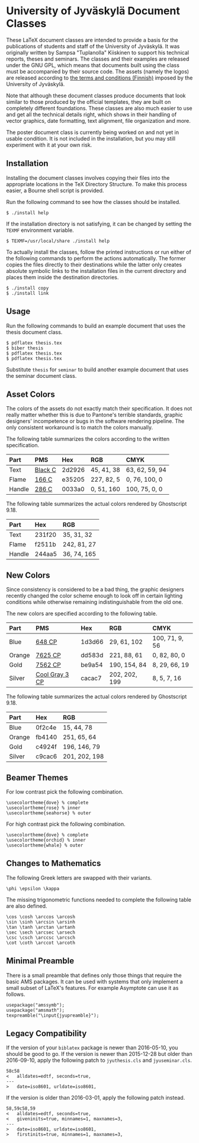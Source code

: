 # University of Jyväskylä Document Classes

These LaTeX document classes are intended to provide a basis
for the publications of students and staff of the University of Jyväskylä.
It was originally written by Sampsa "Tuplanolla" Kiiskinen
to support his technical reports, theses and seminars.
The classes and their examples are released under the GNU GPL, which means that
documents built using the class must be accompanied by their source code.
The assets (namely the logos) are released according to
[the terms and conditions (Finnish)][assets]
imposed by the University of Jyväskylä.

Note that although these document classes produce documents
that look similar to those produced by the official templates,
they are built on completely different foundations.
These classes are also much easier to use and
get all the technical details right,
which shows in their handling of vector graphics, date formatting,
text alignment, file organization and more.

The poster document class is currently being worked on and
not yet in usable condition.
It is not included in the installation,
but you may still experiment with it at your own risk.

## Installation

Installing the document classes involves copying their files
into the appropriate locations in the TeX Directory Structure.
To make this process easier, a Bourne shell script is provided.

Run the following command to see how the classes should be installed.

    $ ./install help

If the installation directory is not satisfying,
it can be changed by setting the `TEXMF` environment variable.

    $ TEXMF=/usr/local/share ./install help

To actually install the classes, follow the printed instructions or
run either of the following commands to perform the actions automatically.
The former copies the files directly to their destinations while
the latter only creates absolute symbolic links
to the installation files in the current directory and
places them inside the destination directories.

    $ ./install copy
    $ ./install link

## Usage

Run the following commands to build an example document
that uses the thesis document class.

    $ pdflatex thesis.tex
    $ biber thesis
    $ pdflatex thesis.tex
    $ pdflatex thesis.tex

Substitute `thesis` for `seminar` to build another example document
that uses the seminar document class.

## Asset Colors

The colors of the assets do not exactly match their specification.
It does not really matter whether this is due to Pantone's terrible standards,
graphic designers' incompetence or bugs in the software rendering pipeline.
The only consistent workaround is to match the colors manually.

The following table summarizes the colors
according to the written specification.

| Part   | PMS             | Hex    | RGB        | CMYK
|:-------|:----------------|:-------|:-----------|:---------------
| Text   | [Black C][text] | 2d2926 | 45, 41, 38 | 63, 62, 59, 94
| Flame  | [166 C][flame]  | e35205 | 227, 82, 5 | 0, 76, 100, 0
| Handle | [286 C][handle] | 0033a0 | 0, 51, 160 | 100, 75, 0, 0

The following table summarizes the actual colors
rendered by Ghostscript 9.18.

| Part   | Hex    | RGB
|:-------|:-------|:------------
| Text   | 231f20 | 35, 31, 32
| Flame  | f2511b | 242, 81, 27
| Handle | 244aa5 | 36, 74, 165

## New Colors

Since consistency is considered to be a bad thing,
the graphic designers recently changed the color scheme
enough to look off in certain lighting conditions
while otherwise remaining indistinguishable from the old one.

The new colors are specified according to the following table.

| Part   | PMS                      | Hex    | RGB           | CMYK
|:-------|:-------------------------|:-------|:--------------|:---------------
| Blue   | [648 CP][blue]           | 1d3d66 | 29, 61, 102   | 100, 71, 9, 56
| Orange | [7625 CP][orange]        | dd583d | 221, 88, 61   | 0, 82, 80, 0
| Gold   | [7562 CP][gold]          | be9a54 | 190, 154, 84  | 8, 29, 66, 19
| Silver | [Cool Gray 3 CP][silver] | cacac7 | 202, 202, 199 | 8, 5, 7, 16

The following table summarizes the actual colors
rendered by Ghostscript 9.18.

| Part   | Hex    | RGB
|:-------|:-------|:--------------
| Blue   | 0f2c4e | 15, 44, 78
| Orange | fb4140 | 251, 65, 64
| Gold   | c4924f | 196, 146, 79
| Silver | c9cac6 | 201, 202, 198

## Beamer Themes

For low contrast pick the following combination.

    \usecolortheme{dove} % complete
    \usecolortheme{rose} % inner
    \usecolortheme{seahorse} % outer

For high contrast pick the following combination.

    \usecolortheme{dove} % complete
    \usecolortheme{orchid} % inner
    \usecolortheme{whale} % outer

## Changes to Mathematics

The following Greek letters are swapped with their variants.

    \phi \epsilon \kappa

The missing trigonometric functions needed
to complete the following table are also defined.

    \cos \cosh \arccos \arcosh
    \sin \sinh \arcsin \arsinh
    \tan \tanh \arctan \artanh
    \sec \sech \arcsec \arsech
    \csc \csch \arccsc \arcsch
    \cot \coth \arccot \arcoth

## Minimal Preamble

There is a small preamble that defines only those things
that require the basic AMS packages.
It can be used with systems
that only implement a small subset of LaTeX's features.
For example Asymptote can use it as follows.

    usepackage("amssymb");
    usepackage("amsmath");
    texpreamble("\input{jyupreamble}");

## Legacy Compatibility

If the version of your `biblatex` package is newer than 2016-05-10,
you should be good to go.
If the version is newer than 2015-12-28 but older than 2016-09-10,
apply the following patch to `jyuthesis.cls` and `jyuseminar.cls`.

    58c58
    <   alldates=edtf, seconds=true,
    ---
    >   date=iso8601, urldate=iso8601,

If the version is older than 2016-03-01, apply the following patch instead.

    58,59c58,59
    <   alldates=edtf, seconds=true,
    <   giveninits=true, minnames=1, maxnames=3,
    ---
    >   date=iso8601, urldate=iso8601,
    >   firstinits=true, minnames=1, maxnames=3,

[assets]: https://www.jyu.fi/yliopistopalvelut/viestinta/logot
[text]: https://www.pantone.com/color-finder/Black-C
[flame]: https://www.pantone.com/color-finder/166-C
[handle]: https://www.pantone.com/color-finder/286-C
[blue]: https://www.pantone.com/color-finder/648-CP
[orange]: https://www.pantone.com/color-finder/7625-CP
[gold]: https://www.pantone.com/color-finder/7562-CP
[silver]: https://www.pantone.com/color-finder/Cool-Gray-3-CP
